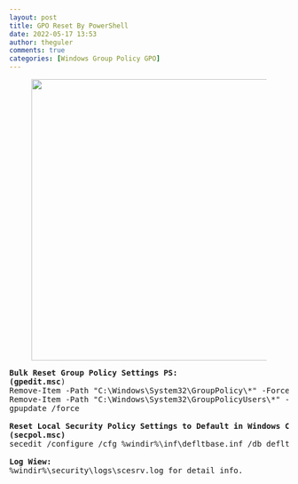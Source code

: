 ```yaml
---
layout: post
title: GPO Reset By PowerShell
date: 2022-05-17 13:53
author: theguler
comments: true
categories: [Windows Group Policy GPO]
---
```

<!-- wp:image {"id":333,"width":"507px","height":"auto","sizeSlug":"large","linkDestination":"none"} -->
<figure class="wp-block-image size-large is-resized"><img src="https://farukguler.com/assets/post_images/powershell-4-sdn.jpg?w=1024" alt="" class="wp-image-333" style="width:507px;height:auto" /></figure>
<!-- /wp:image -->

<!-- wp:preformatted -->
<pre class="wp-block-preformatted"><strong>Bulk Reset Group Policy Settings PS:<br>(gpedit.msc</strong>)<br>Remove-Item -Path "C:\Windows\System32\GroupPolicy\*" -Force -Recurse<br>Remove-Item -Path "C:\Windows\System32\GroupPolicyUsers\*" -Force -Recurse<br>gpupdate /force<br><br><strong>Reset Local Security Policy Settings to Default in Windows CMD:<br>(secpol.msc)</strong><br>secedit /configure /cfg %windir%\inf\defltbase.inf /db defltbase.sdb /verbose<br><br><strong>Log Wiew:</strong><br>%windir%\security\logs\scesrv.log for detail info.</pre>
<!-- /wp:preformatted -->
